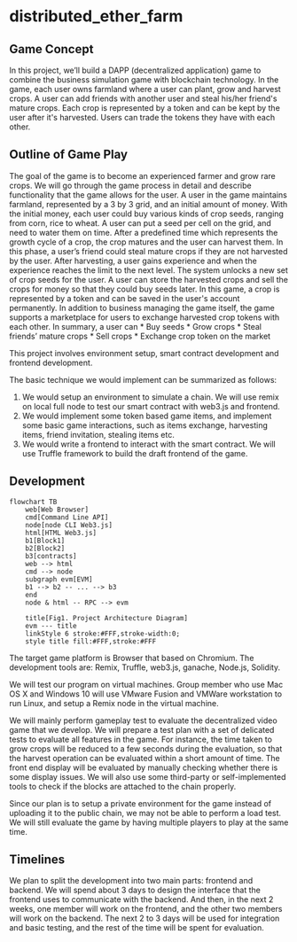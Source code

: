 # distributed_ether_farm

## Game Concept
In this project, we’ll build a DAPP (decentralized application) game to combine the business simulation game with blockchain technology. In the game, each user owns farmland where a user can plant, grow and harvest crops. A user can add friends with another user and steal his/her friend's mature crops. Each crop is represented by a token and can be kept by the user after it's harvested. Users can trade the tokens they have with each other. 

## Outline of Game Play

The goal of the game is to become an experienced farmer and grow rare crops. We will go through the game process in detail and describe functionality that the game allows for the user.  A user in the game maintains farmland, represented by a 3 by 3 grid, and an initial amount of money. With the initial money, each user could buy various kinds of crop seeds, ranging from corn, rice to wheat. A user can put a seed per cell on the grid, and need to water them on time. After a predefined time which represents the growth cycle of a crop, the crop matures and the user can harvest them. In this phase, a user’s friend could steal mature crops if they are not harvested by the user. After harvesting, a user gains experience and when the experience reaches the limit to the next level. The system unlocks a new set of crop seeds for the user. A user can store the harvested crops and sell the crops for money so that they could buy seeds later. 
In this game, a crop is represented by a token and can be saved in the user's account permanently. In addition to business managing the game itself, the game supports a marketplace for users to exchange harvested crop tokens with each other. 
In summary, a user can 
         * Buy seeds
         * Grow crops
         * Steal friends’ mature crops
         * Sell crops 
         * Exchange crop token on the market

This project involves environment setup, smart contract development and frontend development.

The basic technique we would implement can be summarized as follows:

1. We would setup an environment to simulate a chain. We will use remix on local full node to test our smart contract with web3.js and frontend.
2. We would implement some token based game items, and implement some basic game interactions, such as items exchange, harvesting items, friend invitation, stealing items etc.
3. We would write a frontend to interact with the smart contract. We will use Truffle framework to build the draft frontend of the game.


## Development
```mermaid
flowchart TB
    web[Web Browser]
    cmd[Command Line API]
    node[node CLI Web3.js]
    html[HTML Web3.js]
    b1[Block1]
    b2[Block2]
    b3[contracts]
    web --> html
    cmd --> node
    subgraph evm[EVM]
    b1 --> b2 -- ... --> b3
    end
    node & html -- RPC --> evm

    title[Fig1. Project Architecture Diagram]
    evm --- title
    linkStyle 6 stroke:#FFF,stroke-width:0;
    style title fill:#FFF,stroke:#FFF
```
The target game platform is Browser that based on Chromium. The development tools are: Remix, Truffle, web3.js, ganache, Node.js, Solidity.

We will test our program on virtual machines. Group member who use Mac OS X and Windows 10 will use VMware Fusion and VMWare workstation to run Linux, and setup a Remix node in the virtual machine. 

We will mainly perform gameplay test to evaluate the decentralized video game that we develop. We will prepare a test plan with a set of delicated tests to evaluate all features in the game. For instance, the time taken to grow crops will be reduced to a few seconds during the evaluation, so that the harvest operation can be evaluated within a short amount of time. The front end display will be evaluated by manually checking whether there is some display issues. We will also use some third-party or self-implemented tools to check if the blocks are attached to the chain properly.

Since our plan is to setup a private environment for the game instead of uploading it to the public chain, we may not be able to perform a load test. We will still evaluate the game by having multiple players to play at the same time.

## Timelines
We plan to split the development into two main parts: frontend and backend. We will spend about 3 days to design the interface that the frontend uses to communicate with the backend. And then, in the next 2 weeks, one member will work on the frontend, and the other two members will work on the backend. The next 2 to 3 days will be used for integration and basic testing, and the rest of the time will be spent for evaluation.
